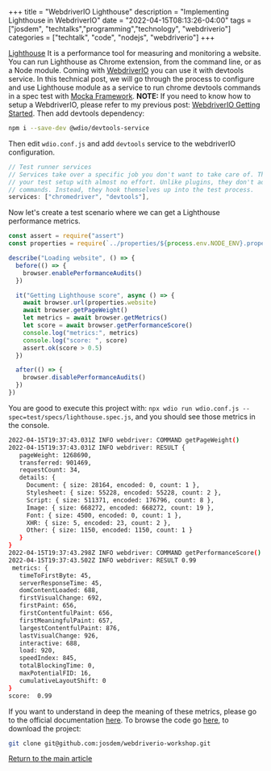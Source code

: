 +++
title =  "WebdriverIO Lighthouse"
description = "Implementing Lighthouse in WebdriverIO"
date = "2022-04-15T08:13:26-04:00"
tags = ["josdem", "techtalks","programming","technology", "webdriverio"]
categories = ["techtalk", "code", "nodejs", "webdriverio"]
+++

[Lighthouse](https://developers.google.com/web/tools/lighthouse) It is a performance tool for measuring and monitoring a website. You can run Lighthouse as Chrome extension, from the command line, or as a Node module. Coming with [WebdriverIO](https://webdriver.io/) you can use it with devtools service. In this technical post, we will go through the process to configure and use Lighthouse module as a service to run chrome devtools commands in a spec test with [Mocka Framework](https://mochajs.org/). **NOTE:** If you need to know how to setup a WebdriverIO, please refer to my previous post: [WebdriverIO Getting Started](/techtalk/ux/webdriverio_getting_started/). Then add devtools dependency:

```bash
npm i --save-dev @wdio/devtools-service
```

Then edit `wdio.conf.js` and add `devtools` service to the webdriverIO configuration.

```javascript
// Test runner services
// Services take over a specific job you don't want to take care of. They enhance
// your test setup with almost no effort. Unlike plugins, they don't add new
// commands. Instead, they hook themselves up into the test process.
services: ["chromedriver", "devtools"],
```

Now let's create a test scenario where we can get a Lighthouse performance metrics.

```javascript
const assert = require("assert")
const properties = require(`../properties/${process.env.NODE_ENV}.properties`)

describe("Loading website", () => {
  before(() => {
    browser.enablePerformanceAudits()
  })

  it("Getting Lighthouse score", async () => {
    await browser.url(properties.website)
    await browser.getPageWeight()
    let metrics = await browser.getMetrics()
    let score = await browser.getPerformanceScore()
    console.log("metrics:", metrics)
    console.log("score: ", score)
    assert.ok(score > 0.5)
  })

  after(() => {
    browser.disablePerformanceAudits()
  })
})
```

You are good to execute this project with: `npx wdio run wdio.conf.js --spec=test/specs/lighthouse.spec.js`, and you should see those metrics in the console.


```bash
2022-04-15T19:37:43.031Z INFO webdriver: COMMAND getPageWeight()
2022-04-15T19:37:43.031Z INFO webdriver: RESULT {
   pageWeight: 1268690,
   transferred: 901469,
   requestCount: 34,
   details: {
     Document: { size: 28164, encoded: 0, count: 1 },
     Stylesheet: { size: 55228, encoded: 55228, count: 2 },
     Script: { size: 511371, encoded: 176796, count: 8 },
     Image: { size: 668272, encoded: 668272, count: 19 },
     Font: { size: 4500, encoded: 0, count: 1 },
     XHR: { size: 5, encoded: 23, count: 2 },
     Other: { size: 1150, encoded: 1150, count: 1 }
   }
}
2022-04-15T19:37:43.298Z INFO webdriver: COMMAND getPerformanceScore()
2022-04-15T19:37:43.502Z INFO webdriver: RESULT 0.99
 metrics: {
   timeToFirstByte: 45,
   serverResponseTime: 45,
   domContentLoaded: 688,
   firstVisualChange: 692,
   firstPaint: 656,
   firstContentfulPaint: 656,
   firstMeaningfulPaint: 657,
   largestContentfulPaint: 876,
   lastVisualChange: 926,
   interactive: 688,
   load: 920,
   speedIndex: 845,
   totalBlockingTime: 0,
   maxPotentialFID: 16,
   cumulativeLayoutShift: 0
}
score:  0.99
```

If you want to understand in deep the meaning of these metrics, please go to the official documentation [here](https://web.dev/lighthouse-performance/). To browse the code go [here](https://github.com/josdem/webdriverio-workshop), to download the project:

```bash
git clone git@github.com:josdem/webdriverio-workshop.git
```

[Return to the main article](/techtalk/ux)
